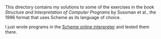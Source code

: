 This directory contains my solutions to some of the exercises in the book _Structure and Interpretation of Computer Programs_ by Sussman et al., the 1996 format that uses Scheme as its language of choice. 

I just wrote programs in the [Scheme online interpreter](https://try.scheme.org) and tested them there. 
